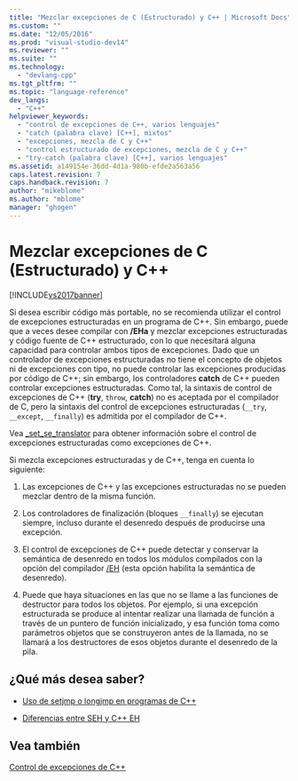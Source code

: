```yaml
---
title: "Mezclar excepciones de C (Estructurado) y C++ | Microsoft Docs"
ms.custom: ""
ms.date: "12/05/2016"
ms.prod: "visual-studio-dev14"
ms.reviewer: ""
ms.suite: ""
ms.technology: 
  - "devlang-cpp"
ms.tgt_pltfrm: ""
ms.topic: "language-reference"
dev_langs: 
  - "C++"
helpviewer_keywords: 
  - "control de excepciones de C++, varios lenguajes"
  - "catch (palabra clave) [C++], mixtos"
  - "excepciones, mezcla de C y C++"
  - "control estructurado de excepciones, mezcla de C y C++"
  - "try-catch (palabra clave) [C++], varios lenguajes"
ms.assetid: a149154e-36dd-4d1a-980b-efde2a563a56
caps.latest.revision: 7
caps.handback.revision: 7
author: "mikeblome"
ms.author: "mblome"
manager: "ghogen"
---
```

# Mezclar excepciones de C (Estructurado) y C++
[!INCLUDE[vs2017banner](../assembler/inline/includes/vs2017banner.md)]

Si desea escribir código más portable, no se recomienda utilizar el control de excepciones estructuradas en un programa de C\+\+.  Sin embargo, puede que a veces desee compilar con **\/EHa** y mezclar excepciones estructuradas y código fuente de C\+\+ estructurado, con lo que necesitará alguna capacidad para controlar ambos tipos de excepciones.  Dado que un controlador de excepciones estructuradas no tiene el concepto de objetos ni de excepciones con tipo, no puede controlar las excepciones producidas por código de C\+\+; sin embargo, los controladores **catch** de C\+\+ pueden controlar excepciones estructuradas.  Como tal, la sintaxis de control de excepciones de C\+\+ \(**try**, `throw`, **catch**\) no es aceptada por el compilador de C, pero la sintaxis del control de excepciones estructuradas \(`__try`, `__except`, `__finally`\) es admitida por el compilador de C\+\+.  
  
 Vea [\_set\_se\_translator](../c-runtime-library/reference/set-se-translator.md) para obtener información sobre el control de excepciones estructuradas como excepciones de C\+\+.  
  
 Si mezcla excepciones estructuradas y de C\+\+, tenga en cuenta lo siguiente:  
  
1.  Las excepciones de C\+\+ y las excepciones estructuradas no se pueden mezclar dentro de la misma función.  
  
2.  Los controladores de finalización \(bloques `__finally`\) se ejecutan siempre, incluso durante el desenredo después de producirse una excepción.  
  
3.  El control de excepciones de C\+\+ puede detectar y conservar la semántica de desenredo en todos los módulos compilados con la opción del compilador [\/EH](../build/reference/eh-exception-handling-model.md) \(esta opción habilita la semántica de desenredo\).  
  
4.  Puede que haya situaciones en las que no se llame a las funciones de destructor para todos los objetos.  Por ejemplo, si una excepción estructurada se produce al intentar realizar una llamada de función a través de un puntero de función inicializado, y esa función toma como parámetros objetos que se construyeron antes de la llamada, no se llamará a los destructores de esos objetos durante el desenredo de la pila.  
  
## ¿Qué más desea saber?  
  
-   [Uso de setjmp o longjmp en programas de C\+\+](../cpp/using-setjmp-longjmp.md)  
  
-   [Diferencias entre SEH y C\+\+ EH](../cpp/exception-handling-differences.md)  
  
## Vea también  
 [Control de excepciones de C\+\+](../cpp/cpp-exception-handling.md)